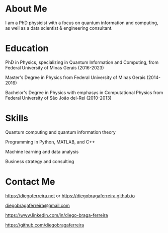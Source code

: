 # About Me
I am a PhD physicist with a focus on quantum information and computing, as well as a data scientist & engineering consultant.

# Education
PhD in Physics, specializing in Quantum Information and Computing, from Federal University of Minas Gerais (2016-2023)

Master's Degree in Physics from Federal University of Minas Gerais (2014-2016)

Bachelor's Degree in Physics with emphasys in Computational Physics from Federal University of São João del-Rei (2010-2013)

# Skills
Quantum computing and quantum information theory

Programming in Python, MATLAB, and C++

Machine learning and data analysis

Business strategy and consulting

# Contact Me
https://diegoferreira.net or https://diegobragaferreira.github.io

diegobragaferreira@gmail.com

https://www.linkedin.com/in/diego-braga-ferreira

https://github.com/diegobragaferreira

